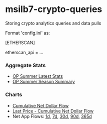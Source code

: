 # msilb7-crypto-queries
Storing crypto analytics queries and data pulls

Format 'config.ini' as:

[ETHERSCAN]

etherscan_api = ...


### Aggregate Stats
- [OP Summer Latest Stats](https://hi.msilb7.com/msilb7-crypto-queries/L2%20TVL/img_outputs/app/html/op_summer_latest_stats.html)
- [OP Summer Season Summary](https://hi.msilb7.com/msilb7-crypto-queries/L2%20TVL/img_outputs/app/html/season_summary_stats.html)

### Charts
- [Cumulative Net Dollar Flow](https://hi.msilb7.com/msilb7-crypto-queries/L2%20TVL/img_outputs/cumul_ndf.html)
- [Last Price - Cumulative Net Dollar Flow](https://hi.msilb7.com/msilb7-crypto-queries/L2%20TVL/img_outputs/cumul_ndf_last_price.html)
- Net App Flows: [1d](https://hi.msilb7.com/msilb7-crypto-queries/L2%20TVL/img_outputs/net_app_flows_1d.html), [7d](https://hi.msilb7.com/msilb7-crypto-queries/L2%20TVL/img_outputs/net_app_flows_7d.html), [30d](https://hi.msilb7.com/msilb7-crypto-queries/L2%20TVL/img_outputs/net_app_flows_30d.html), [90d](https://hi.msilb7.com/msilb7-crypto-queries/L2%20TVL/img_outputs/net_app_flows_90d.html), [365d](https://hi.msilb7.com/msilb7-crypto-queries/L2%20TVL/img_outputs/net_app_flows_365d.html)
